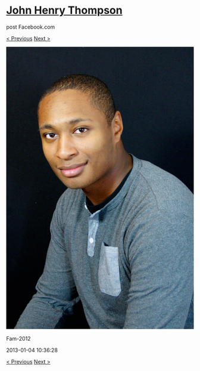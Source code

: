 # [John Henry Thompson](../README.md)
post Facebook.com

[< Previous](2013-01-04-1.md) [Next >](2013-01-03-1.md)

[![](../media/2013-01-04/Fam-2013.jpg)](../README.md)

Fam-2012

2013-01-04 10:36:28

[< Previous](2013-01-04-1.md) [Next >](2013-01-03-1.md)